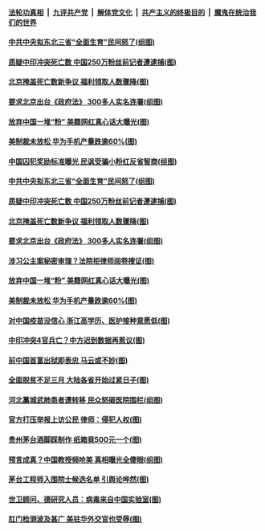 

####  [法轮功真相](../../../../basic/blob/master/README.md?t=02220501) &nbsp;|&nbsp; [九评共产党](../../../../9ping.md/blob/master/README.md?t=02220501) &nbsp;|&nbsp; [解体党文化](../../../../jtdwh.md/blob/master/README.md?t=02220501)  &nbsp;|&nbsp; [共产主义的终极目的](../../../../gczydzjmd.md/blob/master/README.md?t=02220501) &nbsp;|&nbsp; [魔鬼在统治我们的世界](../../../../mgztzwmdsj.md/blob/master/README.md?t=02220501) 

#### [中共中央拟东北三省“全面生育”民间怒了(组图)](../pages/p1/963287.md?t=02220501) 

#### [质疑中印冲突死亡数 中国250万粉丝前记者遭逮捕(图)](../pages/p1/963215.md?t=02220501) 

#### [北京掩盖死亡数新争议 福利领取人数骤降(图)](../pages/p1/963257.md?t=02220501) 

#### [要求北京出台《政府法》 300多人实名连署(组图)](../pages/p1/963240.md?t=02220501) 

#### [放弃中国一堆“粉” 美籍网红真心话大曝光(图)](../pages/p1/963210.md?t=02220501) 

#### [美制裁未放松 华为手机产量跌逾60%(图)](../pages/p1/963220.md?t=02220501) 

#### [中国囚犯奖励标准曝光 民讽受骗小粉红反省智商(组图)](../pages/p1/963308.md?t=02220501) 

#### [中共中央拟东北三省“全面生育”民间怒了(组图)](../pages/p1/963287.md?t=02220501) 

#### [质疑中印冲突死亡数 中国250万粉丝前记者遭逮捕(图)](../pages/p1/963215.md?t=02220501) 

#### [北京掩盖死亡数新争议 福利领取人数骤降(图)](../pages/p1/963257.md?t=02220501) 

#### [要求北京出台《政府法》 300多人实名连署(组图)](../pages/p1/963240.md?t=02220501) 

#### [涉习公主案秘密审理？法院拒律师阅卷搜证(图)](../pages/p1/963230.md?t=02220501) 

#### [放弃中国一堆“粉” 美籍网红真心话大曝光(图)](../pages/p1/963210.md?t=02220501) 

#### [美制裁未放松 华为手机产量跌逾60%(图)](../pages/p1/963220.md?t=02220501) 

#### [对中国疫苗没信心 浙江高学历、医护接种意愿低(图)](../pages/p1/963219.md?t=02220501) 

#### [中印冲突4官兵亡？中方迟到数据再惹议(图)](../pages/p1/963158.md?t=02220501) 

#### [前中国首富出狱即表忠 马云或不妙(图)](../pages/p1/963130.md?t=02220501) 

#### [全面脱贫不足三月 大陆各省开始过紧日子(图)](../pages/p1/963115.md?t=02220501) 

#### [河北藁城武肺患者遭转移 民众怒砸医院围栏(组图)](../pages/p1/963114.md?t=02220501) 

#### [官方打压举报上访公民 律师：侵犯人权(图)](../pages/p1/963075.md?t=02220501) 

#### [贵州茅台酒脚踩制作 纸箱竟500元一个(图)](../pages/p1/963055.md?t=02220501) 

#### [预言成真？中国教授频呛美 真相曝光全傻眼(组图)](../pages/p1/962983.md?t=02220501) 

#### [茅台工程师入围院士候选名单 引舆论哗然(图)](../pages/p1/963041.md?t=02220501) 


#### [世卫顾问、德研究人员：病毒来自中国实验室(图)](../pages/p1/963010.md?t=02220501) 

#### [肛门检测波及甚广 美驻华外交官也受辱(图)](../pages/p1/962992.md?t=02220501) 

